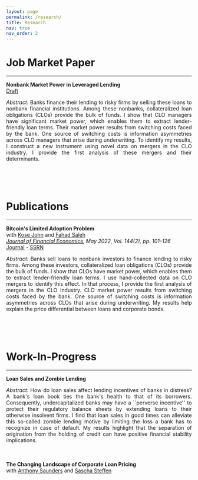 ```yaml
---
layout: page
permalink: /research/
title: Research
nav: true
nav_order: 2
---
```


# Job Market Paper
---

<b>Nonbank Market Power in Leveraged Lending</b><br>
<a href='/JMP_Hinzen_NonbankMarketPower.pdf'><u>Draft</u></a>

<p align="justify"><em>Abstract:</em> Banks finance their lending to risky firms by selling these loans to nonbank financial institutions. Among these nonbanks, collateralized loan obligations (CLOs) provide the bulk of funds. I show that CLO managers have significant market power, which enables them to extract lender-friendly loan terms. Their market power results from switching costs faced by the bank. One source of switching costs is information asymmetries across CLO managers that arise during underwriting. To identify my results, I construct a new instrument using novel data on mergers in the CLO industry. I provide the first analysis of these mergers and their determinants.</p>
<br>
<br>
<br>

# Publications
---

<b>Bitcoin's Limited Adoption Problem</b><br>
with <a href='https://pages.stern.nyu.edu/~kjohn/'>Kose John</a> and <a href='https://www.fahadsaleh.com/'>Fahad Saleh</a><br>
<em><u>Journal of Financial Economics</u>, May 2022, Vol. 144(2), pp. 101–126</em><br>
<a href='https://www.sciencedirect.com/science/article/abs/pii/S0304405X22000198'><u>Journal</u></a> - <a href='https://papers.ssrn.com/sol3/papers.cfm?abstract_id=3334262'><u>SSRN</u></a>

<p align="justify"><em>Abstract:</em> Banks sell loans to nonbank investors to finance lending to risky firms. Among these investors, collateralized loan obligations (CLOs) provide the bulk of funds. I show that CLOs have market power, which enables them to extract lender-friendly loan terms. I use hand-collected data on CLO mergers to identify this effect. In that process, I provide the first analysis of mergers in the CLO industry. CLO market power results from switching costs faced by the bank. One source of switching costs is information asymmetries across CLOs that arise during underwriting. My results help explain the price differential between loans and corporate bonds.</p>
<br>
<br>
<br>

# Work-In-Progress
---

<b>Loan Sales and Zombie Lending</b><br>

<p align="justify"><em>Abstract:</em> How do loan sales affect lending incentives of banks in distress? A bank's loan book ties the bank's health to that of its borrowers. Consequently, undercapitalized banks may have a ``perverse incentive'' to protect their regulatory balance sheets by extending loans to their otherwise insolvent firms. I find that loan sales in good times can alleviate this so-called zombie lending motive by limiting the loss a bank has to recognize in case of default. My results highlight that the separation of origination from the holding of credit can have positive financial stability implications.</p>
<br>
<br>
<b>The Changing Landscape of Corporate Loan Pricing</b><br>
with <a href='https://www.stern.nyu.edu/faculty/bio/anthony-saunders'>Anthony Saunders</a> and <a href='https://www.sascha-steffen.de/'>Sascha Steffen</a><br>

